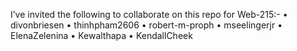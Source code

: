 I’ve invited the following to collaborate on this repo for Web-215:-
•	divonbriesen
•	thinhpham2606
•	robert-m-proph
•	mseelingerjr
•	ElenaZelenina 
•	Kewalthapa
•	KendallCheek 
